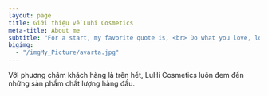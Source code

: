 ```yaml
---
layout: page
title: Giới thiệu về Luhi Cosmetics
meta-title: About me
subtitle: "For a start, my favorite quote is, <br> Do what you love, love what you do. "
bigimg:
  - "/imgMy_Picture/avarta.jpg"
---
```

Với phương  châm  khách hàng  là  trên  hết,  LuHi  Cosmetics luôn  đem đến những sản phẩm  chất  lượng hàng  đầu.